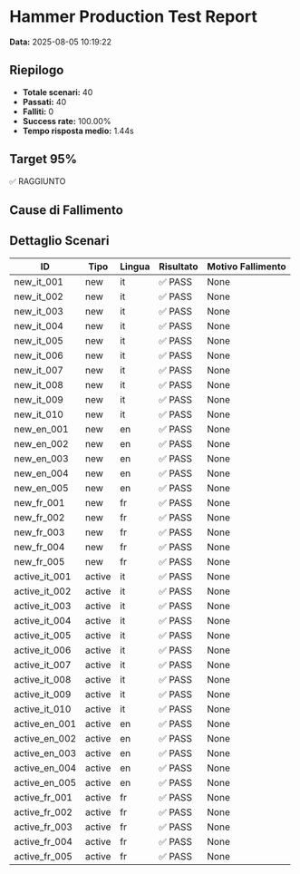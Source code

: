 # Hammer Production Test Report

**Data:** 2025-08-05 10:19:22

## Riepilogo

- **Totale scenari:** 40
- **Passati:** 40
- **Falliti:** 0
- **Success rate:** 100.00%
- **Tempo risposta medio:** 1.44s

## Target 95%

✅ RAGGIUNTO

## Cause di Fallimento


## Dettaglio Scenari

| ID | Tipo | Lingua | Risultato | Motivo Fallimento |
|----|------|--------|-----------|-------------------|
| new_it_001 | new | it | ✅ PASS | None |
| new_it_002 | new | it | ✅ PASS | None |
| new_it_003 | new | it | ✅ PASS | None |
| new_it_004 | new | it | ✅ PASS | None |
| new_it_005 | new | it | ✅ PASS | None |
| new_it_006 | new | it | ✅ PASS | None |
| new_it_007 | new | it | ✅ PASS | None |
| new_it_008 | new | it | ✅ PASS | None |
| new_it_009 | new | it | ✅ PASS | None |
| new_it_010 | new | it | ✅ PASS | None |
| new_en_001 | new | en | ✅ PASS | None |
| new_en_002 | new | en | ✅ PASS | None |
| new_en_003 | new | en | ✅ PASS | None |
| new_en_004 | new | en | ✅ PASS | None |
| new_en_005 | new | en | ✅ PASS | None |
| new_fr_001 | new | fr | ✅ PASS | None |
| new_fr_002 | new | fr | ✅ PASS | None |
| new_fr_003 | new | fr | ✅ PASS | None |
| new_fr_004 | new | fr | ✅ PASS | None |
| new_fr_005 | new | fr | ✅ PASS | None |
| active_it_001 | active | it | ✅ PASS | None |
| active_it_002 | active | it | ✅ PASS | None |
| active_it_003 | active | it | ✅ PASS | None |
| active_it_004 | active | it | ✅ PASS | None |
| active_it_005 | active | it | ✅ PASS | None |
| active_it_006 | active | it | ✅ PASS | None |
| active_it_007 | active | it | ✅ PASS | None |
| active_it_008 | active | it | ✅ PASS | None |
| active_it_009 | active | it | ✅ PASS | None |
| active_it_010 | active | it | ✅ PASS | None |
| active_en_001 | active | en | ✅ PASS | None |
| active_en_002 | active | en | ✅ PASS | None |
| active_en_003 | active | en | ✅ PASS | None |
| active_en_004 | active | en | ✅ PASS | None |
| active_en_005 | active | en | ✅ PASS | None |
| active_fr_001 | active | fr | ✅ PASS | None |
| active_fr_002 | active | fr | ✅ PASS | None |
| active_fr_003 | active | fr | ✅ PASS | None |
| active_fr_004 | active | fr | ✅ PASS | None |
| active_fr_005 | active | fr | ✅ PASS | None |
